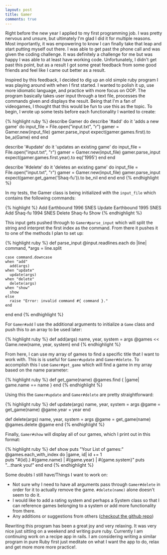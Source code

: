 ```yaml
---
layout: post
title: Gamer
comments: true
---
```


Right before the new year I applied to my first programming job.  I was pretty nervous and unsure, but ultimately I'm glad I did it for multiple reasons.  Most importantly, it was empowering to know I can finally take that leap and start putting myself out there.  I was able to get past the phone call and was given the coding challenge.  It was definitely a challenge for me but was happy I was able to at least have working code. Unfortunately, I didn't get past this point, but as a result I got some great feedback from some good friends and feel like I came out better as a result.

Inspired by this feedback, I decided to dig up an old simple ruby program I was playing around with when I first started.  I wanted to polish it up, use more idiomatic language, and practice with more focus on OOP. The program basically takes user input through a text file, processes the commands given and displays the result.  Being that I'm a fan of videogames, I thought that this would be fun to use this as the topic. To begin, I wrote up some tests before each functionality I wanted to create:  

{% highlight ruby %}
describe Gamer do
  describe '#add' do
    it 'adds a new game' do
      input_file = File.open("input.txt", "r")
      gamer = Gamer.new(input_file)
      gamer.parse_input
      expect(gamer.games.first).to be_a(Game)
    end
  end

  describe '#update' do
    it 'updates an existing game' do
      input_file = File.open("input.txt", "r")
      gamer = Gamer.new(input_file)
      gamer.parse_input
      expect(gamer.games.first.year).to eq('1995')
    end
  end

  describe '#delete' do
    it 'deletes an existing game' do
      input_file = File.open("input.txt", "r")
      gamer = Gamer.new(input_file)
      gamer.parse_input
      expect(gamer.get_game('Shaq-fu')).to be_nil
    end
  end
end
{% endhighlight %}

In my tests, the Gamer class is being initialized with the `input_file` which contains the following commands:

{% highlight %}
Add Earthbound 1996 SNES
Update Earthbound 1995 SNES
Add Shaq-fu 1994 SNES
Delete Shaq-fu
Show
{% endhighlight %}

This input gets pushed through to `Gamer#parse_input` which will split the string and interpret the first index as the command.  From there it pushes it to one of the methods I plan to set up:

{% highlight ruby %}
def parse_input
  @input.readlines.each do |line|
    command, *args = line.split

    case command.downcase
    when "add"
      add(args)
    when "update"
      update(args)
    when "delete"
      delete(args)
    when "show"
      show
    else
      raise "Error: invalid command #{ command }."
    end
  end
end
{% endhighlight %}

For `Gamer#add` I use the additional arguments to initialize a `Game` class and push this to an array to be used later:

{% highlight ruby %}
def add(args)
  name, year, system = args
  @games << Game.new(name, year, system)
end
{% endhighlight %}

From here, I can use my array of games to find a specific title that I want to work with.  This is is useful for `Gamer#update` and `Gamer#delete`.  To accomplish this I use `Gamer#get_game` which will find a game in my array based on the name parameter:

{% highlight ruby %}
def get_game(name)
  @games.find { |game| game.name == name }
end
{% endhighlight %}

Using this the `Gamer#update` and `Gamer#delete` are pretty straightforward:

{% highlight ruby %}
def update(args)
  name, year, system = args
  @game = get_game(name)
  @game.year = year
end

def delete(args)
  name, year, system = args
  @game = get_game(name)
  @games.delete @game
end
{% endhighlight %}

Finally, `Gamer#show` will display all of our games, which I print out in this format:

{% highlight ruby %}
def show
  puts "Your List of games:"
  @games.each_with_index do  |game, id|
    id += 1  
    puts "#{id}.) #{game.name} | #{game.year} | #{game.system}"
    puts "...thank you!"
  end
end
{% endhighlight %}

Some doubts I still have/Things I want to work on:
- Not sure why I need to have all arguments pass through `Gamer#delete` in order for it to actually remove the game.  `#delete(name)` alone doesn't seem to do it.
- I would like to add a rating system and perhaps a System class so that I can reference games belonging to a system or add more functionality from there.
- Any additions or suggestions from others ([checkout the github repo](https://github.com/mostlybadfly/gamer))

Rewriting this program has been a great joy and very relaxing. It was very nice just sitting on a weekend and writing pure ruby.  Currently I am continuing work on a recipe app in rails.  I am considering writing a similar program in pure Ruby first just meditate on what I want the app to do, relax and get more more more practice!.

